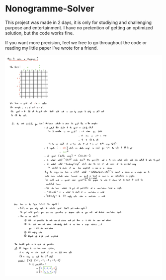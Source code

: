 # Nonogramme-Solver

This project was made in 2 days, it is only for studiying and challenging purpose and entertainment.
I have no pretention of getting an optimized solution, but the code works fine.

If you want more precision, feel we free to go throughout the code or reading my little paper I've wrote for a friend.

<img src="Explanations.png">
